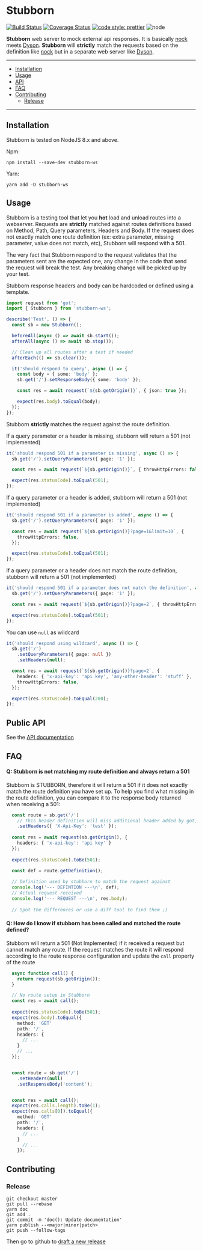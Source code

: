 # Stubborn

[![Build Status](https://travis-ci.org/ybonnefond/stubborn.svg?branch=master)](https://travis-ci.org/ybonnefond/stubborn) [![Coverage Status](https://coveralls.io/repos/github/ybonnefond/stubborn/badge.svg?branch=master)](https://coveralls.io/github/ybonnefond/stubborn?branch=master)
[![code style: prettier](https://img.shields.io/badge/code_style-prettier-ff69b4.svg?style=flat-square)](https://github.com/prettier/prettier)
![node](https://img.shields.io/node/v/stubborn-ws.svg)

**Stubborn** web server to mock external api responses. It is basically [nock](https://github.com/nock/nock) meets [Dyson](https://github.com/webpro/dyson). **Stubborn** will **strictly** match the requests based on the definition like [nock](https://github.com/nock/nock) but in a separate web server like [Dyson](https://github.com/webpro/dyson).

<hr />

- [Installation](#installation)
- [Usage](#usage)
- [API](#public-api)
- [FAQ](#faq)
- [Contributing](#contributing)
  - [Release](#release)

<hr />

## Installation

Stubborn is tested on NodeJS 8.x and above.

Npm:

```
npm install --save-dev stubborn-ws
```

Yarn:

```
yarn add -D stubborn-ws
```

## Usage

Stubborn is a testing tool that let you **hot** load and unload routes into a webserver.
Requests are **strictly** matched against routes definitions based on Method, Path, Query parameters, Headers and Body.
If the request does not exactly match one route definition (ex: extra parameter, missing parameter, value does not match, etc), Stubborn will respond with a 501.

The very fact that Stubborn respond to the request validates that the parameters sent are the expected one, any change in the code that send the request will break the test. Any breaking change will be picked up by your test.

Stubborn response headers and body can be hardcoded or defined using a template.

```typescript
import request from 'got';
import { Stubborn } from 'stubborn-ws';

describe('Test', () => {
  const sb = new Stubborn();

  beforeAll(async () => await sb.start());
  afterAll(async () => await sb.stop());

  // Clean up all routes after a test if needed
  afterEach(() => sb.clear());

  it('should respond to query', async () => {
    const body = { some: 'body' };
    sb.get('/').setResponseBody({ some: 'body' });

    const res = await request(`${sb.getOrigin()}`, { json: true });

    expect(res.body).toEqual(body);
  });
});
```

Stubborn **strictly** matches the request against the route definition.

If a query parameter or a header is missing, stubborn will return a 501 (not implemented)

```typescript
it('should respond 501 if a parameter is missing', async () => {
  sb.get('/').setQueryParameters({ page: '1' });

  const res = await request(`${sb.getOrigin()}`, { throwHttpErrors: false });

  expect(res.statusCode).toEqual(501);
});
```

If a query parameter or a header is added, stubborn will return a 501 (not implemented)

```typescript
it('should respond 501 if a parameter is added', async () => {
  sb.get('/').setQueryParameters({ page: '1' });

  const res = await request(`${sb.getOrigin()}?page=1&limit=10`, {
    throwHttpErrors: false,
  });

  expect(res.statusCode).toEqual(501);
});
```

If a query parameter or a header does not match the route definition, stubborn will return a 501 (not implemented)

```typescript
it('should respond 501 if a parameter does not match the definition', async () => {
  sb.get('/').setQueryParameters({ page: '1' });

  const res = await request(`${sb.getOrigin()}?page=2`, { throwHttpErrors: false });

  expect(res.statusCode).toEqual(501);
});
```

You can use `null` as wildcard

```typescript
it('should respond using wildcard', async () => {
  sb.get('/')
    .setQueryParameters({ page: null })
    .setHeaders(null);

  const res = await request(`${sb.getOrigin()}?page=2`, {
    headers: { 'x-api-key': 'api key', 'any-other-header': 'stuff' },
    throwHttpErrors: false,
  });

  expect(res.statusCode).toEqual(200);
});
```

## Public API

See the [API documentation](https://ybonnefond.github.io/stubborn/)

## FAQ
#### Q: Stubborn is not matching my route definition and always return a 501
Stubborn is STUBBORN, therefore it will return a 501 if it does not exactly match the route definition you have set up.
To help you find what missing in the route definition, you can compare it to the response body returned when receiving a 501:

```typescript
  const route = sb.get('/')
    // This header definition will miss additional header added by got, like user-agent, connexion, etc...
    .setHeaders({ 'X-Api-Key': 'test' });
    
  const res = await request(sb.getOrigin(), {
    headers: { 'x-api-key': 'api key' }
  });
  
  expect(res.statusCode).toBe(501);

  const def = route.getDefinition();
  
  // Definition used by stubborn to match the request against 
  console.log('--- DEFINTION ---\n', def);
  // Actual request received
  console.log('--- REQUEST ---\n', res.body);
  
  // Spot the differences or use a diff tool to find them ;)
```

#### Q: How do I know if stubborn has been called and matched the route defined?
Stubborn will return a 501 (Not Implemented) if it received a request but cannot match any route.
If the request matches the route it will respond according to the route response configuration and update the `call` property of the route

```typescript
  async function call() {
    return request(sb.getOrigin());
  }

  // No route setup in Stubborn
  const res = await call();
  
  expect(res.statusCode).toBe(501);
  expect(res.body).toEqual({
    method: 'GET'
    path: '/',
    headers: {
      // ...
    }
    // ...
  });


  const route = sb.get('/')
    .setHeaders(null)
    .setResponseBody('content');


  const res = await call();
  expect(res.calls.length).toBe(1);
  expect(res.calls[0]).toEqual({
    method: 'GET'
    path: '/',
    headers: {
      // ...
    }
      // ...
    });
```

## Contributing

### Release

```
git checkout master
git pull --rebase
yarn doc
git add .
git commit -m 'doc(): Update documentation'
yarn publish --<major|minor|patch>
git push --follow-tags
```

Then go to github to [draft a new release](https://github.com/ybonnefond/stubborn/releases/new)
